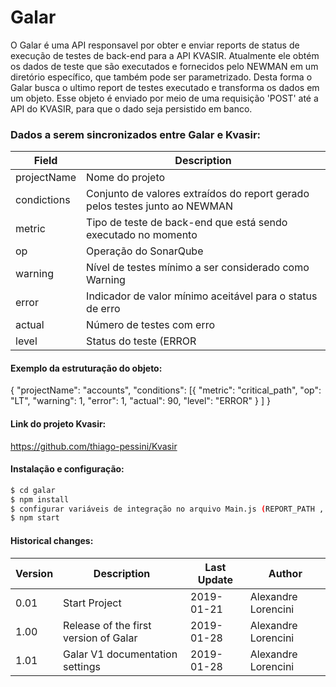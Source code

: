 # Galar

O Galar é uma API responsavel por obter e enviar reports de status de execução de testes de back-end para a API KVASIR.
Atualmente ele obtém os dados de teste que são executados e fornecidos pelo NEWMAN em um diretório específico, que também pode ser parametrizado. Desta forma o Galar busca o ultimo report de testes executado e transforma os dados em um objeto. Esse objeto é enviado por meio de uma requisição 'POST' até a API do KVASIR, para que o dado seja persistido em banco.

### Dados a serem sincronizados entre Galar e Kvasir:

| Field       	| Description                                                                 	|
|-------------	|-----------------------------------------------------------------------------	|
| projectName 	| Nome do projeto                                                             	|
| condictions 	| Conjunto de valores extraídos do report gerado pelos testes junto ao NEWMAN 	|
| metric      	| Tipo de teste de back-end que está sendo executado no momento               	|
| op          	| Operação do SonarQube                                                       	|
| warning     	| Nível de testes mínimo a ser considerado como Warning                       	|
| error       	| Indicador de valor mínimo aceitável para o status de erro                   	|
| actual      	| Número de testes com erro                                                   	|
| level       	| Status do teste (ERROR || WARN || OK)                                         |

#### Exemplo da estruturação do objeto:

{
    "projectName": "accounts",
    "conditions": [{
            "metric": "critical_path",
            "op": "LT",
            "warning": 1,
            "error": 1,
            "actual": 90,
            "level": "ERROR"
        }
    ]
}


#### Link do projeto Kvasir:

https://github.com/thiago-pessini/Kvasir


#### Instalação e configuração:
```sh
$ cd galar
$ npm install
$ configurar variáveis de integração no arquivo Main.js (REPORT_PATH , PROJECT , METRIC , KVASIR_ADDRESS)
$ npm start
```


#### Historical changes:

| Version 	| Description                           	| Last Update 	| Author              	|
|---------	|---------------------------------------	|-------------	|---------------------	|
| 0.01     	| Start Project                         	| 2019-01-21  	| Alexandre Lorencini 	|
| 1.00     	| Release of the first version of Galar 	| 2019-01-28  	| Alexandre Lorencini 	|
| 1.01     	| Galar V1 documentation settings          	| 2019-01-28  	| Alexandre Lorencini 	|
